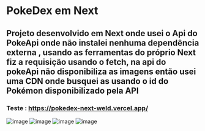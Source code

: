 # PokeDex em Next

## Projeto desenvolvido em Next onde usei o Api do PokeApi onde não instalei nenhuma dependência externa , usando as ferramentas do próprio Next fiz a requisição usando o fetch, na api do pokeApi não disponibiliza as imagens então usei uma CDN onde busquei as usando o id do Pokémon disponibilizado pela API

### Teste : https://pokedex-next-weld.vercel.app/


![image](https://user-images.githubusercontent.com/89489250/196688596-1b62bc7c-878b-4f74-a102-bc38f934a0f5.png)
![image](https://user-images.githubusercontent.com/89489250/196688669-ef472cf7-c4ec-4ad9-ba85-60b7c254daa7.png)
![image](https://user-images.githubusercontent.com/89489250/196688711-99201bad-b18c-4199-8418-6e23cec65cf1.png)
![image](https://user-images.githubusercontent.com/89489250/196688801-4add8dac-93ca-4867-9edc-e79840a6ee4f.png)
